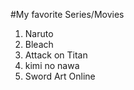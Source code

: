 #My favorite Series/Movies
1. Naruto
2. Bleach
3. Attack on Titan
4. kimi no nawa
5. Sword Art Online
